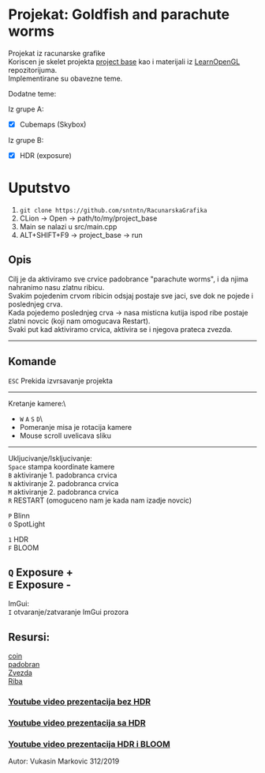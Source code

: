 # Projekat: Goldfish and parachute worms
Projekat iz racunarske grafike\
Koriscen je skelet projekta [project base](https://github.com/matf-racunarska-grafika/project_base) kao i materijali iz [LearnOpenGL](https://github.com/matf-racunarska-grafika/LearnOpenGL.git)  repozitorijuma.\
Implementirane su obavezne teme.

Dodatne teme:

Iz grupe A:
- [x] Cubemaps (Skybox)

Iz grupe B:
- [x] HDR (exposure)



# Uputstvo
1. `git clone https://github.com/sntntn/RacunarskaGrafika`
2. CLion -> Open -> path/to/my/project_base
3. Main se nalazi u src/main.cpp
4. ALT+SHIFT+F9 -> project_base -> run


Opis 
---
Cilj je da aktiviramo sve crvice padobrance "parachute worms", i da njima nahranimo nasu zlatnu ribicu.\
Svakim pojedenim crvom ribicin odsjaj postaje sve jaci, sve dok ne pojede i poslednjeg crva.\
Kada pojedemo poslednjeg crva -> nasa misticna kutija ispod ribe postaje zlatni novcic (koji nam omogucava Restart).\
Svaki put kad aktiviramo crvica, aktivira se i njegova prateca zvezda.


---
Komande
---
`ESC` Prekida izvrsavanje projekta

---
Kretanje kamere:\
- `W` `A` `S` `D`\
- Pomeranje misa je rotacija kamere
- Mouse scroll uvelicava sliku 

---

Ukljucivanje/Iskljucivanje:\
`Space` stampa koordinate kamere\
`B` aktiviranje 1. padobranca crvica\
`N` aktiviranje 2. padobranca crvica\
`M` aktiviranje 2. padobranca crvica\
`R` RESTART (omoguceno nam je kada nam izadje novcic)

`P` Blinn\
`O` SpotLight

`1` HDR\
`F` BLOOM

`Q` Exposure +\
`E` Exposure -
---
ImGui:\
`I` otvaranje/zatvaranje ImGui prozora

## Resursi:
[coin](https://rigmodels.com/model.php?view=Coin-3d-model__I89O58TBZ353I4X9ANHTRFF5K&searchkeyword=coin&manualsearch=1)\
[padobran](https://rigmodels.com/model.php?view=Parachute_Worm-3d-model__Q41SJLO72KVS0UJF2D1DM2OXO&searchkeyword=parachute&manualsearch=1)\
[Zvezda](https://rigmodels.com/model.php?view=Star_Fish-3d-model__O5T6WV158SFXN8YLU5HYHWW1Q&searchkeyword=star&manualsearch=1)\
[Riba](https://rigmodels.com/model.php?view=Fish-3d-model__L5GWQCNY48U447XE7EQDWOFVC&searchkeyword=fish&manualsearch=1)


### [Youtube video prezentacija bez HDR](https://www.youtube.com/watch?v=PqqQ0k7qxVU)
### [Youtube video prezentacija sa HDR](https://www.youtube.com/watch?v=22H2bCjXMRk)
### [Youtube video prezentacija HDR i BLOOM](https://www.youtube.com/watch?v=DAeUchHD-hc)

Autor: Vukasin Markovic 312/2019


